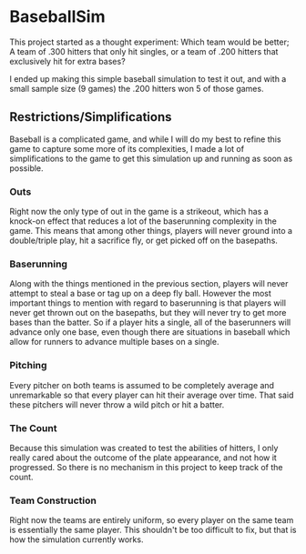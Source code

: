 # BaseballSim

This project started as a thought experiment: 
Which team would be better; A team of .300 hitters that only hit singles, or a team of .200 hitters that exclusively hit for extra bases?

I ended up making this simple baseball simulation to test it out, and with a small sample size (9 games) the .200 hitters won 5 of those games.

## Restrictions/Simplifications

Baseball is a complicated game, and while I will do my best to refine this game to capture some more of its complexities, I made a lot of simplifications to the game to get this simulation up and running as soon as possible.

### Outs

Right now the only type of out in the game is a strikeout, which has a knock-on effect that reduces a lot of the baserunning complexity in the game. This means that among other things, players will never ground into a double/triple play, hit a sacrifice fly, or get picked off on the basepaths.

### Baserunning

Along with the things mentioned in the previous section, players will never attempt to steal a base or tag up on a deep fly ball. However the most important things to mention with regard to baserunning is that players will never get thrown out on the basepaths, but they will never try to get more bases than the batter. So if a player hits a single, all of the baserunners will advance only one base, even though there are situations in baseball which allow for runners to advance multiple bases on a single.

### Pitching

Every pitcher on both teams is assumed to be completely average and unremarkable so that every player can hit their average over time. That said these pitchers will never throw a wild pitch or hit a batter.

### The Count

Because this simulation was created to test the abilities of hitters, I only really cared about the outcome of the plate appearance, and not how it progressed. So there is no mechanism in this project to keep track of the count.

### Team Construction

Right now the teams are entirely uniform, so every player on the same team is essentially the same player. This shouldn't be too difficult to fix, but that is how the simulation currently works.
